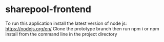 # sharepool-frontend
To run this application install the latest version of node js: https://nodejs.org/en/
Clone the prototype branch then run npm i or npm install from the command line in the project directory
